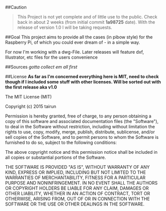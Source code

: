 ##Caution
> This Project is not yet complete and of little use to the public. Check back in about 2 weeks (from initial commit **1a98725** date). With the release of version 1.0 I will be taking requests.

##Goal
This project aims to provide all the cases (in pibow style) for the Raspberry Pi, of which you could ever dream of - in a simple way.

For now I'm working with a dwg-File. Later releases will feature dxf, Illustrator, etc files for the users convenience

##Sources
*gotta collect em all first*

##License
**As far as I'm concerned everything here is MIT, need to check though if I included some stuff with other licenses. Will be sorted out with the first release aka v1.0**

The MIT License (MIT)

Copyright (c) 2015 tairun

Permission is hereby granted, free of charge, to any person obtaining a copy
of this software and associated documentation files (the "Software"), to deal
in the Software without restriction, including without limitation the rights
to use, copy, modify, merge, publish, distribute, sublicense, and/or sell
copies of the Software, and to permit persons to whom the Software is
furnished to do so, subject to the following conditions:

The above copyright notice and this permission notice shall be included in
all copies or substantial portions of the Software.

THE SOFTWARE IS PROVIDED "AS IS", WITHOUT WARRANTY OF ANY KIND, EXPRESS OR
IMPLIED, INCLUDING BUT NOT LIMITED TO THE WARRANTIES OF MERCHANTABILITY,
FITNESS FOR A PARTICULAR PURPOSE AND NONINFRINGEMENT. IN NO EVENT SHALL THE
AUTHORS OR COPYRIGHT HOLDERS BE LIABLE FOR ANY CLAIM, DAMAGES OR OTHER
LIABILITY, WHETHER IN AN ACTION OF CONTRACT, TORT OR OTHERWISE, ARISING FROM,
OUT OF OR IN CONNECTION WITH THE SOFTWARE OR THE USE OR OTHER DEALINGS IN
THE SOFTWARE.
